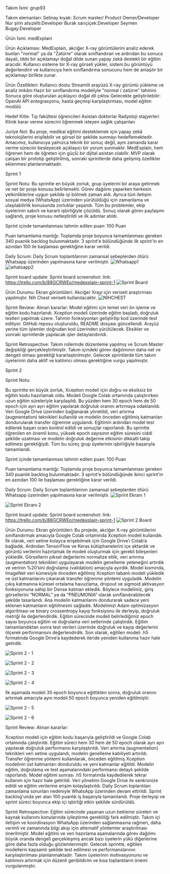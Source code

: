 Takım İsmi:
grup93

Takım elemanları:
Selinay kıyak: Scrum master/ Product Owner/Developer
Nur şirin atsızelti:Developer
Burak sarıçiçek:Developer
Seymen Bugay:Developer

Ürün İsmi:
medExplain

Ürün Açıklaması:
MedExplain, akciğer X-ray görüntülerini analiz ederek bunları "normal" ya da "Zatürre" olarak sınıflandıran ve ardından bu sonuca dayalı, tıbbi bir açıklamayı doğal dilde sunan yapay zekâ destekli bir eğitim aracıdır. Kullanıcı sisteme bir X-ray görseli yükler, sistem bu görüntüyü değerlendirir ve kullanıcıya hem sınıflandırma sonucunu hem de anlaşılır bir açıklamayı birlikte sunar.

Ürün Özellikleri:
Kullanıcı dostu Streamlit arayüzü
X-ray görüntü yükleme ve analiz imkânı
Hazır bir sınıflandırma modeliyle "normal / zatürre" tahmini
Sonuca göre oluşturulan açıklayıcı doğal dil çıktısı
Gelecekte geliştirilebilir: OpenAI API entegrasyonu, hasta geçmişi karşılaştırması, model eğitim modülü

Hedef Kitle:
Tıp fakültesi öğrencileri
Asistan doktorlar
Radyoloji stajyerleri
Klinik karar verme sürecini öğrenmek isteyen sağlık çalışanları

Juriye Not:
Bu proje, medikal eğitimi desteklemek için yapay zekâ teknolojilerini erişilebilir ve görsel bir şekilde sunmayı hedeflemektedir. Amacımız, kullanıcıya yalnızca teknik bir sonuç değil, aynı zamanda karar verme sürecini besleyecek açıklayıcı bir yorum sunmaktır. MedExplain, hem öğrenen hem de öğreten için güçlü bir dijital asistan olabilir. MVP olarak çalışan bir prototip geliştirilmiş, sonraki sprintlerde daha gelişmiş özellikler eklenmesi planlanmaktadır.

Sprint 1

Sprint Notu: Bu sprintte en büyük zorluk, grup üyelerini bir araya getirmek ve net bir proje konusu belirlemekti. Görev dağılımı yaparken herkesin yetkinliklerine uygun şekilde işi bölmek zaman aldı. Ayrıca tüm iletişim sosyal medya (WhatsApp) üzerinden yürütüldüğü için zamanlama ve ulaşılabilirlik konusunda zorluklar yaşandı.
Tüm bu problemler, ekip üyelerinin sabırlı ve kararlı işbirliğiyle çözüldü. Sonuç olarak görev paylaşımı sağlandı, proje konusu netleştirildi ve ilk adımlar atıldı.

Sprint içinde tamamlanması tahmin edilen puan: 100 Puan

Puan tamamlama mantığı: Toplamda proje boyunca tamamlanması gereken 340 puanlık backlog bulunmaktadır. 3 sprint'e bölündüğünde ilk sprint'in en azından 100 ile başlaması gerektiğine karar verildi.

Daily Scrum: Daily Scrum toplantılarının zamansal sebeplerden ötürü Whatsapp üzerinden yapılmasına karar verilmiştir. 
![Whatsapp1](WhatsApp%20Image%202025-07-07%20at%2013.37.34.jpeg)
![whatsapp2](WhatsApp%20Image%202025-07-07%20at%2013.28.40.jpeg)



Sprint board update: Sprint board screenshot:
link: https://trello.com/b/88GCRWEo/medexplain-sprint-1
![Sprint Board](Ekran%20Resmi%202025-07-04%2023.59.03.png)

Ürün Durumu: Ekran görüntüleri:
Akciğer Xrayi için veriseti araştırması yapılmıştır. Nih Chest veriseti kullanılacaktır.
![NİHCHEST](Ekran%20Resmi%202025-07-07%2013.52.05.png)


Sprint Review:
Alınan kararlar:
Model eğitimi için temel veri ön işleme ve eğitim kodu hazırlandı.
Xception modeli üzerinde eğitim başladı, doğruluk testleri yapılmak üzere.
Tahmin fonksiyonları geliştirilip kod üzerinde test ediliyor.
GitHub reposu oluşturuldu, README dosyası güncellendi.
Arayüz yerine tüm işlemler doğrudan kod üzerinden yürütülecek.
Eksikler ve sonraki sprintlerde yapılacak işler detaylandırıldı.

Sprint Retrospective:
Takım rollerinde düzenleme yapılmış ve Scrum Master değişikliği gerçekleştirilmiştir.
Takım içindeki görev dağılımının daha net ve dengeli olması gerektiği kararlaştırılmıştır.
Gelecek sprintlerde tüm takım üyelerinin daha aktif ve katılımcı olması gerektiğine vurgu yapılmıştır.


Sprint 2  

Sprint Notu:

Bu sprintte en büyük zorluk, Xception modeli için doğru ve eksiksiz bir eğitim kodu hazırlamak oldu. Modeli Google Colab ortamında çalıştırırken uzun eğitim süreleriyle karşılaşıldı. Bu yüzden hem 30 epoch hem de 50 epoch için ayrı ayrı eğitim yapılarak doğruluk oranını artırmaya odaklanıldı.
Veri Google Drive üzerinden bağlanarak yönetildi, veri artırma (augmentation) teknikleri kullanıldı ve modelin önceden eğitilmiş katmanları dondurularak transfer öğrenme uygulandı. Eğitimin ardından model test edilerek başarı oranı kontrol edildi ve sonuçlar raporlandı.
Bu sprintte öğrenilen en önemli konu, yüksek epoch sayısının eğitim süresini ciddi şekilde uzatması ve modelin doğruluk değerine etkisinin dikkatli takip edilmesi gerektiğiydi. Tüm bu süreç grup üyelerinin işbirliğiyle başarıyla tamamlandı.


Sprint içinde tamamlanması tahmin edilen puan: 100 Puan

Puan tamamlama mantığı: Toplamda proje boyunca tamamlanması gereken 340 puanlık backlog bulunmaktadır. 3 sprint'e bölündüğünde ikinci sprint'in en azından 100 ile başlaması gerektiğine karar verildi.

Daily Scrum: Daily Scrum toplantılarının zamansal sebeplerden ötürü Whatsapp üzerinden yapılmasına karar verilmiştir. 
![Sprint Ekranı 1](Ekran%20Resmi%202025-07-19%2022.51.52.png)

![Sprint Ekranı 2](Ekran%20Resmi%202025-07-19%2022.52.13.png)


Sprint board update: Sprint board screenshot:
link: https://trello.com/b/88GCRWEo/medexplain-sprint-1
![Sprint 2 Board](Ekran%20Resmi%202025-07-19%2023.02.00.png)


Ürün Durumu: Ekran görüntüleri:
Bu projede, akciğer X-ray görüntülerini sınıflandırmak amacıyla Google Colab ortamında Xception modeli kullandık. İlk olarak, veri setine kolayca erişebilmek için Google Drive’ı Colab’a bağladık. Ardından TensorFlow ve Keras kütüphanelerini içe aktardık ve görüntü verilerini hazırlamak ile modeli oluşturmak için gerekli bileşenleri yükledik. Görsellerin piksel değerlerini normalize ettik, veri artırma (augmentation) teknikleri uygulayarak modelin genelleme yeteneğini artırdık ve verinin %20’sini doğrulama (validation) amacıyla ayırdık.
Model kısmında, ImageNet veri kümesiyle önceden eğitilmiş Xception tabanlı modeli yükledik ve üst katmanlarını çıkararak transfer öğrenme yöntemi uyguladık. Modelin çıkış katmanına küresel ortalama havuzlama, dropout ve sigmoid aktivasyon fonksiyonuna sahip bir Dense katman ekledik. Böylece modelimiz, giriş görsellerini “NORMAL” ya da “PNEUMONIA” olarak sınıflandırabilecek şekilde tasarlandı. Ana modelin katmanlarını dondurarak sadece yeni eklenen katmanların eğitilmesini sağladık. Modelimizi Adam optimizasyon algoritması ve binary crossentropy kayıp fonksiyonu ile derleyip, doğruluk metriği ile değerlendirdik.
Eğitim sürecinde modeli belirlediğimiz epoch sayısı boyunca eğitim ve doğrulama veri setlerinde çalıştırdık. Eğitim tamamlandıktan sonra test verileri üzerinde doğruluk ve kayıp değerlerini ölçerek performansını değerlendirdik. Son olarak, eğitilen modeli .h5 formatında Google Drive’a kaydederek ileride yeniden kullanıma hazır hale getirdik.

![Sprint 2 - 1](Ekran%20Resmi%202025-07-19%2023.04.22.png)

![Sprint 2 - 2](Ekran%20Resmi%202025-07-19%2023.04.26.png)

![Sprint 2 - 3](Ekran%20Resmi%202025-07-19%2023.04.30.png)

![Sprint 2 - 4](Ekran%20Resmi%202025-07-19%2023.04.47.png)

İlk aşamada modeli 30 epoch boyunca eğittikten sonra, doğruluk oranını artırmak amacıyla aynı modeli 50 epoch boyunca yeniden eğitilmiştir.

![Sprint 2 - 5](Ekran%20Resmi%202025-07-19%2023.07.10.png)

![Sprint 2 - 6](Ekran%20Resmi%202025-07-19%2023.07.13.png)



Sprint Review:
Alınan kararlar:

Xception modeli için eğitim kodu başarıyla geliştirildi ve Google Colab ortamında çalıştırıldı.
Eğitim süreci hem 30 hem de 50 epoch olarak ayrı ayrı yapılarak doğruluk performansı karşılaştırıldı.
Veri artırma (augmentation) teknikleri veri setine uygulandı, modelin genelleme kabiliyeti artırıldı.
Transfer öğrenme yöntemi kullanılarak, önceden eğitilmiş Xception modelinin üst katmanları donduruldu ve yeni katmanlar eğitildi.
Modelin eğitim, doğrulama ve test aşamalarındaki performansı detaylı şekilde raporlandı.
Model eğitimi sonrası .h5 formatında kaydedilerek tekrar kullanım için hazır hale getirildi.
Veri yönetimi Google Drive ile senkronize edildi ve eğitim verilerine erişim kolaylaştırıldı.
Daily Scrum toplantıları zamanlama sorunları nedeniyle WhatsApp üzerinden devam ettirildi.
Sprint backlog'unda yer alan 100 puanlık iş başarıyla tamamlandı.
Proje ilerleyişi ve sprint süreci boyunca ekip içi işbirliği etkin şekilde sürdürüldü.

Sprint Retrospective:
Eğitim sürecinde yaşanan uzun bekleme süreleri ve kaynak kullanımı konularında iyileştirme gerekliliği fark edilmiştir.
Takım içi iletişim ve koordinasyon WhatsApp üzerinden sağlanmasına rağmen, daha verimli ve zamanında bilgi akışı için alternatif yöntemler araştırılması önerilmiştir.
Model eğitimi ve veri hazırlama aşamalarında görev dağılımı büyük oranda dengeli gerçekleşmiş ancak bazı üyelerin yükü diğerlerine göre daha fazla olduğu gözlemlenmiştir.
Gelecek sprintte, eğitilen modellerin kapsamlı şekilde test edilmesi ve performanslarının karşılaştırılması planlanmaktadır.
Takım üyelerinin motivasyonunu ve katılımını artırmak için düzenli geribildirim ve kısa toplantıların önemi vurgulanmıştır.

